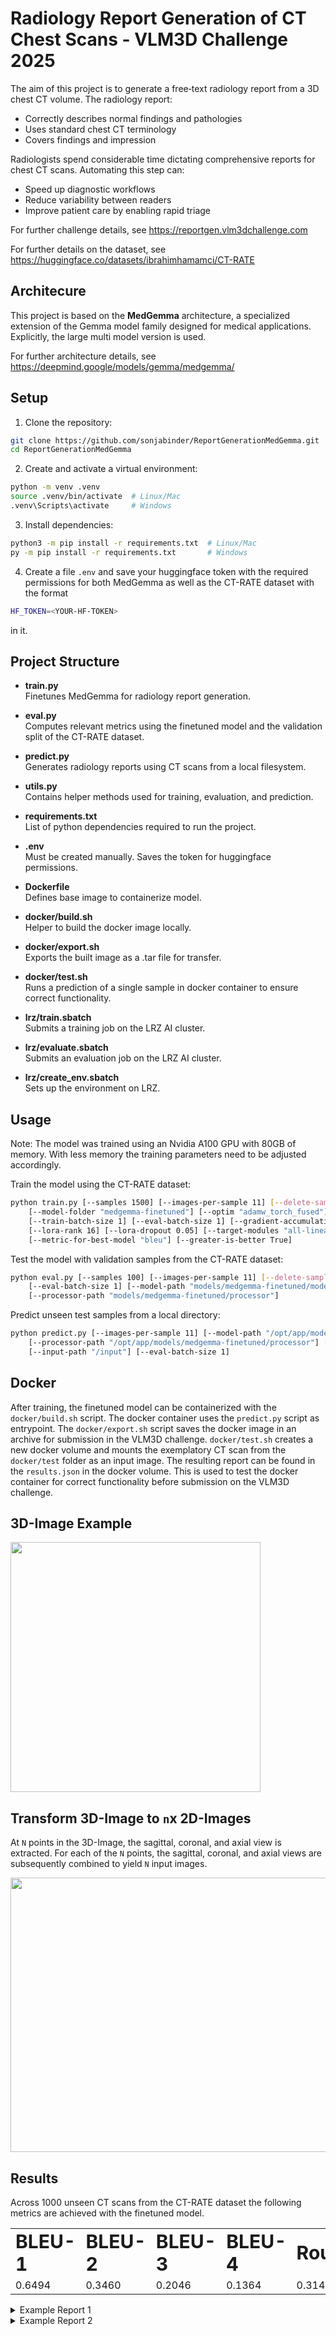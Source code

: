 # Radiology Report Generation of CT Chest Scans - VLM3D Challenge 2025

The aim of this project is to generate a free‑text radiology report from a 3D chest CT volume. The radiology report:
- Correctly describes normal findings and pathologies
- Uses standard chest CT terminology
- Covers findings and impression

Radiologists spend considerable time dictating comprehensive reports for chest CT scans. Automating this step can:
- Speed up diagnostic workflows
- Reduce variability between readers
- Improve patient care by enabling rapid triage

For further challenge details, see https://reportgen.vlm3dchallenge.com

For further details on the dataset, see https://huggingface.co/datasets/ibrahimhamamci/CT-RATE

## Architecure

This project is based on the **MedGemma** architecture, a specialized extension of the Gemma model family designed for medical applications. Explicitly, the large multi model version is used. 

For further architecture details, see https://deepmind.google/models/gemma/medgemma/


## Setup

1. Clone the repository:
  ```bash
  git clone https://github.com/sonjabinder/ReportGenerationMedGemma.git
  cd ReportGenerationMedGemma
  ```

2. Create and activate a virtual environment:
  ```bash
  python -m venv .venv
  source .venv/bin/activate  # Linux/Mac
  .venv\Scripts\activate     # Windows
  ```

3. Install dependencies:
  ```bash
  python3 -m pip install -r requirements.txt  # Linux/Mac
  py -m pip install -r requirements.txt       # Windows
  ```

4. Create a file `.env` and save your huggingface token with the required permissions for both MedGemma as well as the CT-RATE dataset with the format 
  ```bash
  HF_TOKEN=<YOUR-HF-TOKEN>
  ```
in it.

## Project Structure

- **train.py**  
  Finetunes MedGemma for radiology report generation.
  
- **eval.py**  
  Computes relevant metrics using the finetuned model and the validation split of the CT-RATE dataset.

- **predict.py**  
  Generates radiology reports using CT scans from a local filesystem.

- **utils.py**  
  Contains helper methods used for training, evaluation, and prediction.

- **requirements.txt**  
  List of python dependencies required to run the project.

- **.env**  
  Must be created manually. Saves the token for huggingface permissions. 

- **Dockerfile**  
  Defines base image to containerize model.

- **docker/build.sh**  
  Helper to build the docker image locally.
  
- **docker/export.sh**  
  Exports the built image as a .tar file for transfer.
  
- **docker/test.sh**  
  Runs a prediction of a single sample in docker container to ensure correct functionality.

- **lrz/train.sbatch**  
  Submits a training job on the LRZ AI cluster.
  
- **lrz/evaluate.sbatch**  
  Submits an evaluation job on the LRZ AI cluster.
  
- **lrz/create_env.sbatch**  
  Sets up the environment on LRZ.
  

## Usage

Note: The model was trained using an Nvidia A100 GPU with 80GB of memory. With less memory the training parameters need to be adjusted accordingly.

Train the model using the CT-RATE dataset:
```bash
python train.py [--samples 1500] [--images-per-sample 11] [--delete-sample-after-downloading] \
	[--model-folder "medgemma-finetuned"] [--optim "adamw_torch_fused"] [--epochs 20] [--learning-rate 0.00001] \
	[--train-batch-size 1] [--eval-batch-size 1] [--gradient-accumulation-steps 4] [--lora-alpha 16] \
	[--lora-rank 16] [--lora-dropout 0.05] [--target-modules "all-linear"] [--resume-from-checkpoint ""] \
	[--metric-for-best-model "bleu"] [--greater-is-better True] 
```

Test the model with validation samples from the CT-RATE dataset:
```bash
python eval.py [--samples 100] [--images-per-sample 11] [--delete-sample-after-downloading] \
	[--eval-batch-size 1] [--model-path "models/medgemma-finetuned/model"] \
	[--processor-path "models/medgemma-finetuned/processor"]
```

Predict unseen test samples from a local directory:
```bash
python predict.py [--images-per-sample 11] [--model-path "/opt/app/models/medgemma-finetuned/model"] \
	[--processor-path "/opt/app/models/medgemma-finetuned/processor"] [--output-file "/output/results.json"] \
	[--input-path "/input"] [--eval-batch-size 1]
```


## Docker

After training, the finetuned model can be containerized with the `docker/build.sh` script. The docker container uses the `predict.py` script as entrypoint. The `docker/export.sh` script saves the docker image in an archive for submission in the VLM3D challenge. `docker/test.sh` creates a new docker volume and mounts the exemplatory CT scan from the `docker/test` folder as an input image. The resulting report can be found in the `results.json` in the docker volume. This is used to test the docker container for correct functionality before submission on the VLM3D challenge.


## 3D-Image Example

<img width = "400" src="https://github.com/user-attachments/assets/6693b8be-6f44-43e1-8ebc-6de85009c34b" />


## Transform 3D-Image to ``n``x 2D-Images

At `N` points in the 3D-Image, the sagittal, coronal, and axial view is extracted. For each of the `N` points, the sagittal, coronal, and axial views are subsequently combined to yield `N` input images.

<img width="898" height="439" src="https://github.com/user-attachments/assets/7f6d3d75-9e0c-4919-a660-32706cb7ca9c" />


## Results

Across 1000 unseen CT scans from the CT-RATE dataset the following metrics are achieved with the finetuned model.

<table>
<tr>
<td><b style="font-size:30px">BLEU-1</b></td>
<td><b style="font-size:30px">BLEU-2</b></td>
<td><b style="font-size:30px">BLEU-3</b></td>
<td><b style="font-size:30px">BLEU-4</b></td>
<td><b style="font-size:30px">RougeL</b></td>
<td><b style="font-size:30px">Meteor</b></td>
</tr>
<tr>
<td>0.6494</td>
<td>0.3460</td>
<td>0.2046</td>
<td>0.1364</td>
<td>0.3140</td>
<td>0.3469</td>
</tr>
</table>

<details>
<summary>Example Report 1</summary>

On the left hand side, the provided report from the dataset is shown. On the right hand side, the predicted model output is shown. The differences between those two reports for the same CT scan are highlighted. Below the reports, the metrics associated with the genereated report are given.

<table>
<tr>
<td><b style="font-size:30px">Ground Truth</b></td>
<td><b style="font-size:30px">Model Output</b></td>
</tr>
<tr>
<td>

Findings: Trachea and both main bronchi are open. <br/>
**There is** no **obstructive** pathology in the trachea and both main bronchi. <br/>
**There are several millimetric nonspecific nodules in the right lung.** <br/>
No mass or infiltrative lesion was detected in both lungs. Mediastinal structures cannot be evaluated optimally because contrast material is not given. As far as can be observed: Heart contour and size are normal. No pleural or pericardial effusion was detected. The widths of the mediastinal main vascular structures are normal. No pathologically enlarged lymph nodes were detected in the mediastinum and hilar regions. No pathological wall thickness increase was observed in the esophagus within the sections. No upper abdominal free fluid-collection was detected in the sections. No enlarged lymph nodes in pathological dimensions were detected. In the upper abdominal organs within the sections, there is no mass with distinguishable borders as far as it can be observed within the borders of non-enhanced CT. Thoracic vertebral corpus heights, alignments and densities are normal. Intervertebral disc distances are preserved. 
The neural foramina are open. No lytic-destructive lesions were detected in the bone structures within the sections. <br/>
<br/>
Impressions: **Several millimetric nonspecific nodules in the right lung**

</td>
<td>

Findings: Trachea and both main bronchi are open. <br/>
No **occlusive** pathology **was detected** in the trachea and both main bronchi. <br/>
<br/><br/>
No mass or infiltrative lesion was detected in both lungs. Mediastinal structures cannot be evaluated optimally because contrast material is not given. As far as can be observed: Heart contour and size are normal. No pleural or pericardial effusion was detected. The widths of the mediastinal main vascular structures are normal. No pathologically enlarged lymph nodes were detected in the mediastinum and hilar regions. No pathological wall thickness increase was observed in the esophagus within the sections. No upper abdominal free fluid-collection was detected in the sections. No enlarged lymph nodes in pathological dimensions were detected. In the upper abdominal organs within the sections, there is no mass with distinguishable borders as far as it can be observed within the borders of non-enhanced CT. Thoracic vertebral corpus heights, alignments and densities are normal. Intervertebral disc distances are preserved. The neural foramina are open. No lytic-destructive lesions were detected in the bone structures within the sections. <br/>
<br/>
Impressions: **Findings within normal limits**<br/>
<br/>

</td>
</tr>
</table>

<table>
<tr>
<td><b style="font-size:30px">BLEU-1</b></td>
<td><b style="font-size:30px">BLEU-2</b></td>
<td><b style="font-size:30px">BLEU-3</b></td>
<td><b style="font-size:30px">BLEU-4</b></td>
<td><b style="font-size:30px">RougeL</b></td>
<td><b style="font-size:30px">Meteor</b></td>
</tr>
<tr>
<td>0.6317</td>
<td>0.5987</td>
<td>0.5911</td>
<td>0.5833</td>
<td>0.7338</td>
<td>0.8779</td>
</tr>
</table>

</details>


<details>
<summary>Example Report 2</summary>

On the left hand side, the provided report from the dataset is shown. On the right hand side, the predicted model output is shown. The differences between those two reports for the same CT scan are highlighted. Below the reports, the metrics associated with the genereated report are given.

<table>
<tr>
<td><b style="font-size:30px">Ground Truth</b></td>
<td><b style="font-size:30px">Model Output</b></td>
</tr>
<tr>
<td>

Findings: <br/>
Trachea and both main bronchi are open. No occlusive pathology was detected in the trachea and both main bronchi. <br/>
**Central and peripheral consolidations and ground glass areas are observed in the middle lobe and lower lobe of the right lung. There are also small areas of ground glass and nodular-shaped consolidations in the left lung.** <br/>
The described **findings** were **evaluated** in favor of viral pneumonia. <br/>
**Findings described especially in the right lung are frequently encountered findings in Covid-19 pneumonia.** <br/>
No mass was detected in both lungs. Mediastinal structures cannot be evaluated optimally because contrast material is not given. As far as can be observed: Heart contour and size are normal. No pleural or pericardial effusion was detected. The widths of the mediastinal main vascular structures are normal. <br/>
No enlarged lymph nodes **in pathological size and appearance** were detected in the mediastinum and hilar regions. <br/>
No pathological wall thickness increase was observed in the esophagus within the sections. No upper abdominal free fluid-collection was detected in the sections. <br/>
No **pathologically** enlarged lymph nodes were **observed**. <br/><br/>
In the upper abdominal organs within the sections, there is no mass with distinguishable borders as far as it can be observed within the borders of non-enhanced CT. Thoracic vertebral corpus heights, alignments and densities are normal. Intervertebral disc distances are preserved. The neural foramina are open. No lytic-destructive lesions were detected in the bone structures within the sections. <br/>
<br/>
Impressions: Findings **evaluated in favor of** viral pneumonia in both lungs<br/>

</td>
<td>

Findings: <br/> 
Trachea and both main bronchi are open. No occlusive pathology was detected in the trachea and both main bronchi. <br/>
**Peripheral and centrally located ground glass areas are observed in the upper and lower lobes of both lungs and the middle lobe of the right lung.** <br/><br/>
The described **manifestations** were **first voted** in favor of viral pneumonia. <br/>
**These findings are frequently observed in Covid-19 pneumonia.** <br/>
No mass was detected in both lungs. Mediastinal structures cannot be evaluated optimally because contrast material is not given. As far as can be observed: Heart contour and size are normal. No pleural or pericardial effusion was detected. The widths of the mediastinal main vascular structures are normal. <br/>
No **pathologically** enlarged lymph nodes were detected in the mediastinum and hilar regions. <br/>
No pathological wall thickness increase was observed in the esophagus within the sections. No upper abdominal free fluid-collection was detected in the sections. <br/>
No enlarged lymph nodes **in pathological dimensions** were **detected**. <br/>
In the upper abdominal organs within the sections, there is no mass with distinguishable borders as far as it can be observed within the borders of non-enhanced CT. Thoracic vertebral corpus heights, alignments and densities are normal. Intervertebral disc distances are preserved. The neural foramina are open. No lytic-destructive lesions were detected in the bone structures within the sections. <br/>
<br/>
Impressions: Findings **consistent with** viral pneumonia in both lungs<br/>

</td>
</tr>
</table>


<table>
<tr>
<td><b style="font-size:30px">BLEU-1</b></td>
<td><b style="font-size:30px">BLEU-2</b></td>
<td><b style="font-size:30px">BLEU-3</b></td>
<td><b style="font-size:30px">BLEU-4</b></td>
<td><b style="font-size:30px">RougeL</b></td>
<td><b style="font-size:30px">Meteor</b></td>
</tr>
<tr>
<td>0.6731</td>
<td>0.5978</td>
<td>0.5663</td>
<td>0.5346</td>
<td>0.7175</td>
<td>0.8711</td>
</tr>
</table>

</details>

